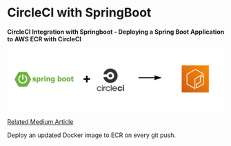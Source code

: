 # CircleCI with SpringBoot
**CircleCI Integration with Springboot - Deploying a Spring Boot Application to AWS ECR with CircleCI**


![](https://github.com/cnf271/CircleCIwithSpringBoot/blob/master/springboot_circleci_ecr.png)

[Related Medium Article](https://medium.com/swlh/continuously-deploying-your-spring-boot-application-to-aws-ecr-using-circleci-3ac03201dd5a)

Deploy an updated Docker image to ECR on every git push.
